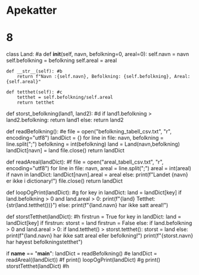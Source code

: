 # Apekatter
 # 8

class Land: #a
    def __init__(self, navn, befolkning=0, areal=0):
        self.navn = navn
        self.befolkning = befolkning
        self.areal = areal

    def __str__(self): #b
        return f"Navn :{self.navn}, Befolkning: {self.befolkning}, Areal: {self.areal}"

    def tetthet(self): #c
        tetthet = self.befolkning/self.areal
        return tetthet


def storst_befolkning(land1, land2): #d
    if land1.befolkning > land2.befolkning:
        return land1
    else:
        return land2

def readBefolkning(): #e
    file = open("befolkning_tabell_csv.txt", "r", encoding="utf8")
    landDict = {}
    for line in file:
        navn, befolkning = line.split(";")
        befolkning = int(befolkning)
        land = Land(navn,befolkning)
        landDict[navn] = land
    file.close()
    return landDict

def readAreal(landDict): #f
    file = open("areal_tabell_csv.txt", "r", encoding="utf8")
    for line in file:
        navn, areal = line.split(";")
        areal = int(areal)
        if navn in landDict:
            landDict[navn].areal = areal
        else:
            print(f"Landet {navn} er ikke i dictionary!")
    file.close()
    return landDict


def loopOgPrint(landDict): #g
    for key in landDict:
        land = landDict[key]
        if land.befolkning > 0 and land.areal > 0:
            print(f"{land} Tetthet: {str(land.tetthet())}")
        else:
            print(f"{land.navn} har ikke satt areal!")

def storstTetthet(landDict): #h
    firstrun = True
    for key in landDict:
        land = landDict[key]
        if firstrun:
            storst = land
            firstrun = False
        else:
            if land.befolkning > 0 and land.areal > 0:
                if land.tetthet() > storst.tetthet():
                    storst = land
            else:
                print(f"{land.navn} har ikke satt areal eller befolkning!")
    print(f"{storst.navn} har høyest befolkningstetthet")


if __name__ == "__main__":
    landDict = readBefolkning() #e
    landDict = readAreal((landDict)) #f
    print()
    loopOgPrint(landDict) #g
    print()
    storstTetthet(landDict) #h
